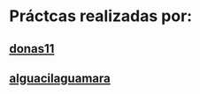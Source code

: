 # Práctcas realizadas por:
##  [donas11](https://github.com/donas11)
##  [alguacilaguamara](https://github.com/alguacilaguamara)
